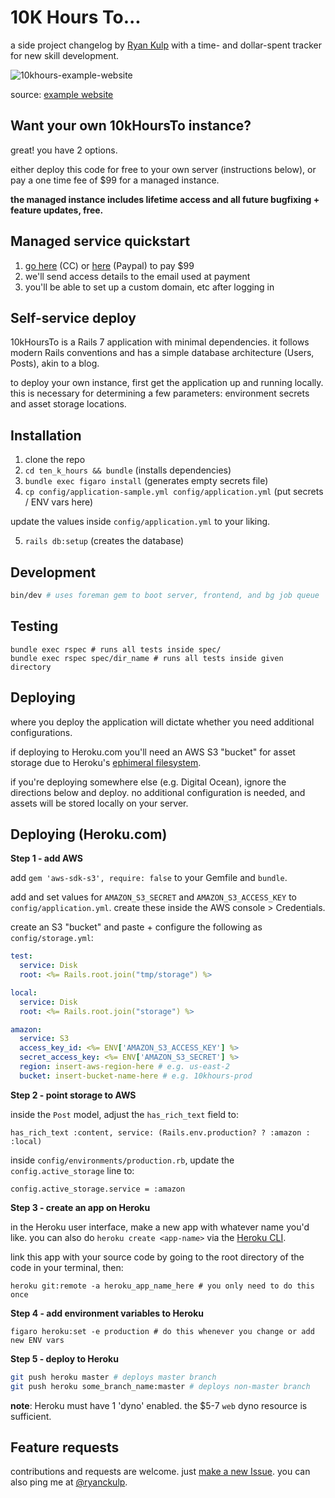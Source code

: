 
# 10K Hours To...

a side project changelog by [Ryan Kulp](https://www.ryanckulp.com) with a time- and dollar-spent tracker for new skill development.

![10khours-example-website](https://user-images.githubusercontent.com/3083888/204370072-809d1a5e-99a7-4ac0-857a-02becbd090f0.png)

source: [example website](https://ranch.ryanckulp.com)

## Want your own 10kHoursTo instance?

great! you have 2 options.

either deploy this code for free to your own server (instructions below), or pay a one time fee of $99 for a managed instance.

**the managed instance includes lifetime access and all future bugfixing + feature updates, free.**

## Managed service quickstart

1. [go here](https://buy.stripe.com/5kA03QdFnacg9IQ7ss) (CC) or [here](https://py.pl/GQOIe) (Paypal) to pay $99
2. we'll send access details to the email used at payment
3. you'll be able to set up a custom domain, etc after logging in

## Self-service deploy
10kHoursTo is a Rails 7 application with minimal dependencies. it follows modern Rails conventions and has a simple database architecture (Users, Posts), akin to a blog.

to deploy your own instance, first get the application up and running locally. this is necessary for determining a few parameters: environment secrets and asset storage locations.

## Installation
1. clone the repo
2. `cd ten_k_hours && bundle` (installs dependencies)
3. `bundle exec figaro install` (generates empty secrets file)
4. `cp config/application-sample.yml config/application.yml` (put secrets / ENV vars here)

update the values inside `config/application.yml` to your liking.

5. `rails db:setup` (creates the database)

## Development
```sh
bin/dev # uses foreman gem to boot server, frontend, and bg job queue
```

## Testing
```
bundle exec rspec # runs all tests inside spec/
bundle exec rspec spec/dir_name # runs all tests inside given directory
```

## Deploying

where you deploy the application will dictate whether you need additional configurations.

if deploying to Heroku.com you'll need an AWS S3 "bucket" for asset storage due to Heroku's [ephimeral filesystem](https://devcenter.heroku.com/articles/dynos#ephemeral-filesystem).

if you're deploying somewhere else (e.g. Digital Ocean), ignore the directions below and deploy. no additional configuration is needed, and assets will be stored locally on your server.

## Deploying (Heroku.com)

**Step 1 - add AWS**

add `gem 'aws-sdk-s3', require: false` to your Gemfile and `bundle`.

add and set values for `AMAZON_S3_SECRET` and `AMAZON_S3_ACCESS_KEY` to `config/application.yml`. create these inside the AWS console > Credentials.

create an S3 "bucket" and paste + configure the following as `config/storage.yml`:

```yml
test:
  service: Disk
  root: <%= Rails.root.join("tmp/storage") %>

local:
  service: Disk
  root: <%= Rails.root.join("storage") %>

amazon:
  service: S3
  access_key_id: <%= ENV['AMAZON_S3_ACCESS_KEY'] %>
  secret_access_key: <%= ENV['AMAZON_S3_SECRET'] %>
  region: insert-aws-region-here # e.g. us-east-2
  bucket: insert-bucket-name-here # e.g. 10khours-prod
```

**Step 2 - point storage to AWS**

inside the `Post` model, adjust the `has_rich_text` field to:

`has_rich_text :content, service: (Rails.env.production? ? :amazon : :local)`

inside `config/environments/production.rb`, update the `config.active_storage` line to:

`config.active_storage.service = :amazon`

**Step 3 - create an app on Heroku**

in the Heroku user interface, make a new app with whatever name you'd like. you can also do `heroku create <app-name>` via the [Heroku CLI](https://devcenter.heroku.com/articles/heroku-cli).

link this app with your source code by going to the root directory of the code in your terminal, then:

`heroku git:remote -a heroku_app_name_here # you only need to do this once`

**Step 4 - add environment variables to Heroku**

`figaro heroku:set -e production # do this whenever you change or add new ENV vars`

**Step 5 - deploy to Heroku**

```sh
git push heroku master # deploys master branch
git push heroku some_branch_name:master # deploys non-master branch
```

**note**: Heroku must have 1 'dyno' enabled. the $5-7 `web` dyno resource is sufficient.

## Feature requests

contributions and requests are welcome. just [make a new Issue](https://github.com/ryanckulp/10k_hours/issues/new). you can also ping me at [@ryanckulp](https://twitter.com/ryanckulp).
